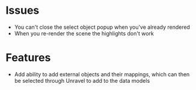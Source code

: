 # Issues #
- You can't close the select object popup when you've already rendered
- When you re-render the scene the highlights don't work

# Features #
- Add ability to add external objects and their mappings, which can then be 
  selected through Unravel to add to the data models